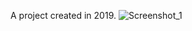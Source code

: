 A project created in 2019.
![Screenshot_1](https://github.com/Apostolos-Kazopidis/2d-platformGame/assets/70575515/d2223a92-dd04-4710-af1f-c8c02aa76c82)
